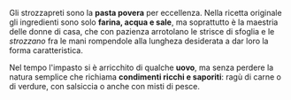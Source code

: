 Gli strozzapreti sono la **pasta povera** per eccellenza. Nella ricetta originale gli ingredienti sono solo **farina, acqua e sale**, ma soprattutto è la maestria delle donne di casa, che con pazienza arrotolano le strisce di sfoglia e le *strozzano* fra le mani rompendole alla lungheza desiderata a dar loro la forma caratteristica.

Nel tempo l'impasto si è arricchito di qualche **uovo**, ma senza perdere la natura semplice che richiama **condimenti ricchi e saporiti**: ragù di carne o di verdure, con salsiccia o anche con misti di pesce.
